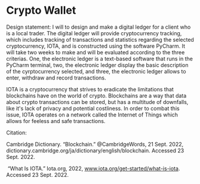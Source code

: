 # Crypto Wallet

Design statement: I will to design and make a digital ledger for a client who is a local trader. The digital ledger will provide cryptocurrency tracking, which includes tracking of transactions and statistics regarding the selected cryptocurrency, IOTA, and is constructed using the software PyCharm. It will take two weeks to make and will be evaluated according to the three criterias. One, the electronic ledger is a text-based software that runs in the PyCharm terminal, two, the electronic ledger display the basic description of the cyrptocurrency selected, and three, the electronic ledger allows to enter, withdraw and record transactions. 

IOTA is a cryptocurrency that strives to eradicate the limitations that blockchains have on the world of crypto. Blockchains are a way that data about crypto transactions can be stored, but has a multitude of downfalls, like it's lack of privacy and potential costliness. In order to combat this issue, IOTA operates on a network called the Internet of Things which allows for feeless and safe transactions. 

Citation:

Cambridge Dictionary. “Blockchain.” @CambridgeWords, 21 Sept. 2022, dictionary.cambridge.org/ja/dictionary/english/blockchain. Accessed 23 Sept. 2022.

‌
“What Is IOTA.” Iota.org, 2022, www.iota.org/get-started/what-is-iota. Accessed 23 Sept. 2022.
